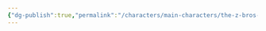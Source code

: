 ```yaml
---
{"dg-publish":true,"permalink":"/characters/main-characters/the-z-bros-protagonists/zip/"}
---
```



